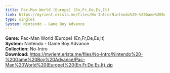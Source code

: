 ```yaml
---
title: Pac-Man World (Europe) (En,Fr,De,Es,It)
link: https://myrient.erista.me/files/No-Intro/Nintendo%20-%20Game%20Boy%20Advance/Pac-Man%20World%20(Europe)%20(En,Fr,De,Es,It).zip
type: single1
System: Nintendo - Game Boy Advance
---
```

<b>Game:</b> Pac-Man World (Europe) (En,Fr,De,Es,It)<br>
<b>System:</b> Nintendo - Game Boy Advance<br>
<b>Collection:</b> No-Intro<br>
<b>Download:</b> https://myrient.erista.me/files/No-Intro/Nintendo%20-%20Game%20Boy%20Advance/Pac-Man%20World%20(Europe)%20(En,Fr,De,Es,It).zip